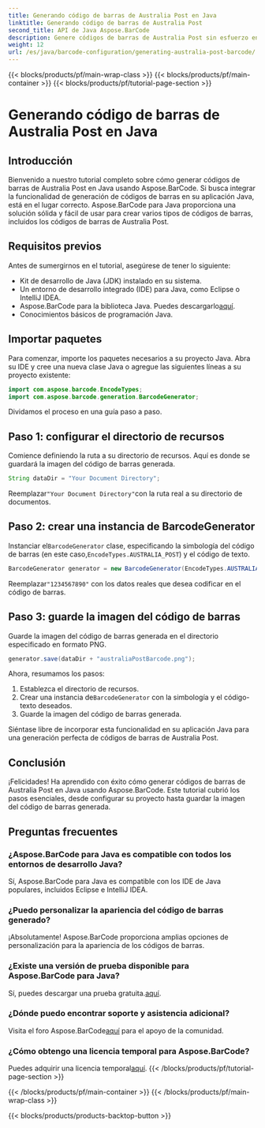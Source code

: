 ```yaml
---
title: Generando código de barras de Australia Post en Java
linktitle: Generando código de barras de Australia Post
second_title: API de Java Aspose.BarCode
description: Genere códigos de barras de Australia Post sin esfuerzo en Java usando Aspose.BarCode. Siga nuestro tutorial paso a paso para una integración perfecta.
weight: 12
url: /es/java/barcode-configuration/generating-australia-post-barcode/
---
```


{{< blocks/products/pf/main-wrap-class >}}
{{< blocks/products/pf/main-container >}}
{{< blocks/products/pf/tutorial-page-section >}}

# Generando código de barras de Australia Post en Java


## Introducción

Bienvenido a nuestro tutorial completo sobre cómo generar códigos de barras de Australia Post en Java usando Aspose.BarCode. Si busca integrar la funcionalidad de generación de códigos de barras en su aplicación Java, está en el lugar correcto. Aspose.BarCode para Java proporciona una solución sólida y fácil de usar para crear varios tipos de códigos de barras, incluidos los códigos de barras de Australia Post.

## Requisitos previos

Antes de sumergirnos en el tutorial, asegúrese de tener lo siguiente:

- Kit de desarrollo de Java (JDK) instalado en su sistema.
- Un entorno de desarrollo integrado (IDE) para Java, como Eclipse o IntelliJ IDEA.
-  Aspose.BarCode para la biblioteca Java. Puedes descargarlo[aquí](https://releases.aspose.com/barcode/java/).
- Conocimientos básicos de programación Java.

## Importar paquetes

Para comenzar, importe los paquetes necesarios a su proyecto Java. Abra su IDE y cree una nueva clase Java o agregue las siguientes líneas a su proyecto existente:

```java
import com.aspose.barcode.EncodeTypes;
import com.aspose.barcode.generation.BarcodeGenerator;
```

Dividamos el proceso en una guía paso a paso.

## Paso 1: configurar el directorio de recursos

Comience definiendo la ruta a su directorio de recursos. Aquí es donde se guardará la imagen del código de barras generada.

```java
String dataDir = "Your Document Directory";
```

 Reemplazar`"Your Document Directory"`con la ruta real a su directorio de documentos.

## Paso 2: crear una instancia de BarcodeGenerator

 Instanciar el`BarcodeGenerator` clase, especificando la simbología del código de barras (en este caso,`EncodeTypes.AUSTRALIA_POST`) y el código de texto.

```java
BarcodeGenerator generator = new BarcodeGenerator(EncodeTypes.AUSTRALIA_POST, "1234567890");
```

 Reemplazar`"1234567890"` con los datos reales que desea codificar en el código de barras.

## Paso 3: guarde la imagen del código de barras

Guarde la imagen del código de barras generada en el directorio especificado en formato PNG.

```java
generator.save(dataDir + "australiaPostBarcode.png");
```

Ahora, resumamos los pasos:

1. Establezca el directorio de recursos.
2.  Crear una instancia de`BarcodeGenerator` con la simbología y el código-texto deseados.
3. Guarde la imagen del código de barras generada.

Siéntase libre de incorporar esta funcionalidad en su aplicación Java para una generación perfecta de códigos de barras de Australia Post.

## Conclusión

¡Felicidades! Ha aprendido con éxito cómo generar códigos de barras de Australia Post en Java usando Aspose.BarCode. Este tutorial cubrió los pasos esenciales, desde configurar su proyecto hasta guardar la imagen del código de barras generada.

## Preguntas frecuentes

### ¿Aspose.BarCode para Java es compatible con todos los entornos de desarrollo Java?
Sí, Aspose.BarCode para Java es compatible con los IDE de Java populares, incluidos Eclipse e IntelliJ IDEA.

### ¿Puedo personalizar la apariencia del código de barras generado?
¡Absolutamente! Aspose.BarCode proporciona amplias opciones de personalización para la apariencia de los códigos de barras.

### ¿Existe una versión de prueba disponible para Aspose.BarCode para Java?
 Sí, puedes descargar una prueba gratuita.[aquí](https://releases.aspose.com/).

### ¿Dónde puedo encontrar soporte y asistencia adicional?
 Visita el foro Aspose.BarCode[aquí](https://forum.aspose.com/c/barcode/13) para el apoyo de la comunidad.

### ¿Cómo obtengo una licencia temporal para Aspose.BarCode?
 Puedes adquirir una licencia temporal[aquí](https://purchase.aspose.com/temporary-license/).
{{< /blocks/products/pf/tutorial-page-section >}}

{{< /blocks/products/pf/main-container >}}
{{< /blocks/products/pf/main-wrap-class >}}

{{< blocks/products/products-backtop-button >}}
